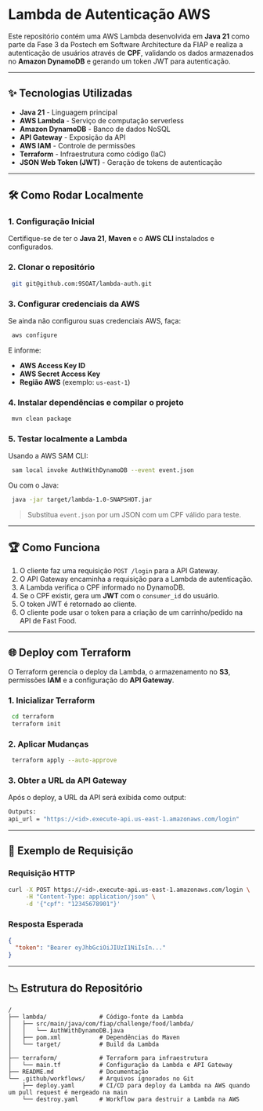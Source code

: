 # Lambda de Autenticação AWS

Este repositório contém uma AWS Lambda desenvolvida em **Java 21** como parte da Fase 3 da Postech em Software Architecture da FIAP e realiza a autenticação de usuários através de **CPF**, validando os dados armazenados no **Amazon DynamoDB** e gerando um token JWT para autenticação.

---

## ✨ Tecnologias Utilizadas

- **Java 21** - Linguagem principal
- **AWS Lambda** - Serviço de computação serverless
- **Amazon DynamoDB** - Banco de dados NoSQL
- **API Gateway** - Exposição da API
- **AWS IAM** - Controle de permissões
- **Terraform** - Infraestrutura como código (IaC)
- **JSON Web Token (JWT)** - Geração de tokens de autenticação

---

## 🛠 Como Rodar Localmente

### 1. Configuração Inicial

Certifique-se de ter o **Java 21**, **Maven** e o **AWS CLI** instalados e configurados.

### 2. Clonar o repositório

```sh
 git git@github.com:9SOAT/lambda-auth.git
```

### 3. Configurar credenciais da AWS

Se ainda não configurou suas credenciais AWS, faça:

```sh
 aws configure
```

E informe:
- **AWS Access Key ID**
- **AWS Secret Access Key**
- **Região AWS** (exemplo: `us-east-1`)

### 4. Instalar dependências e compilar o projeto

```sh
 mvn clean package
```

### 5. Testar localmente a Lambda

Usando a AWS SAM CLI:

```sh
 sam local invoke AuthWithDynamoDB --event event.json
```

Ou com o Java:

```sh
 java -jar target/lambda-1.0-SNAPSHOT.jar
```

> Substitua `event.json` por um JSON com um CPF válido para teste.

---

## 🏆 Como Funciona

1. O cliente faz uma requisição `POST /login` para a API Gateway.
2. O API Gateway encaminha a requisição para a Lambda de autenticação.
3. A Lambda verifica o CPF informado no DynamoDB.
4. Se o CPF existir, gera um **JWT** com o `consumer_id` do usuário.
5. O token JWT é retornado ao cliente.
6. O cliente pode usar o token para a criação de um carrinho/pedido na API de Fast Food.

---

## 🌐 Deploy com Terraform

O Terraform gerencia o deploy da Lambda, o armazenamento no **S3**, permissões **IAM** e a configuração do **API Gateway**.

### 1. Inicializar Terraform

```sh
 cd terraform
 terraform init
```

### 2. Aplicar Mudanças

```sh
 terraform apply --auto-approve
```

### 3. Obter a URL da API Gateway

Após o deploy, a URL da API será exibida como output:

```sh
Outputs:
api_url = "https://<id>.execute-api.us-east-1.amazonaws.com/login"
```

---

## 📑 Exemplo de Requisição

### Requisição HTTP

```sh
curl -X POST https://<id>.execute-api.us-east-1.amazonaws.com/login \
     -H "Content-Type: application/json" \
     -d '{"cpf": "12345678901"}'
```

### Resposta Esperada

```json
{
  "token": "Bearer eyJhbGciOiJIUzI1NiIsIn..."
}
```

---

## 📉 Estrutura do Repositório

```
/
├── lambda/               # Código-fonte da Lambda
│   ├── src/main/java/com/fiap/challenge/food/lambda/
│   │   └── AuthWithDynamoDB.java
│   ├── pom.xml           # Dependências do Maven
│   └── target/           # Build da Lambda
│
├── terraform/            # Terraform para infraestrutura
│   └── main.tf           # Configuração da Lambda e API Gateway
├── README.md             # Documentação
└── .github/workflows/    # Arquivos ignorados no Git
    ├── deploy.yaml       # CI/CD para deploy da Lambda na AWS quando um pull request é mergeado na main
    └── destroy.yaml      # Workflow para destruir a Lambda na AWS
```
